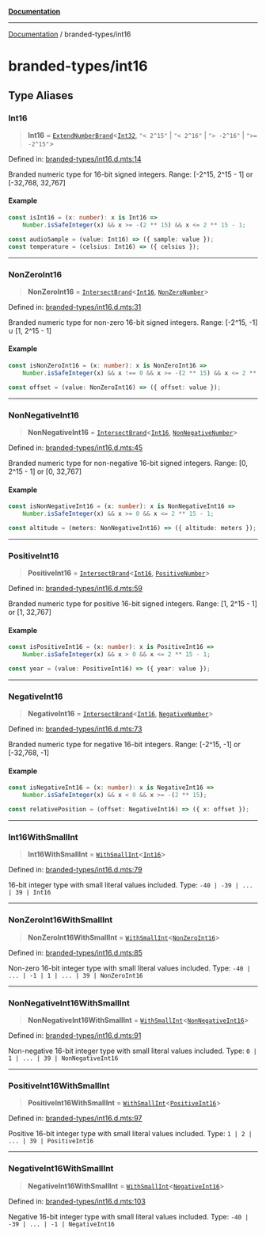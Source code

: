 [**Documentation**](../README.md)

---

[Documentation](../README.md) / branded-types/int16

# branded-types/int16

## Type Aliases

### Int16

> **Int16** = [`ExtendNumberBrand`](brand/namespaces/TSTypeForgeInternals/README.md#extendnumberbrand)\<[`Int32`](int32.md#int32), `"< 2^15"` \| `"< 2^16"` \| `"> -2^16"` \| `">= -2^15"`\>

Defined in: [branded-types/int16.d.mts:14](https://github.com/noshiro-pf/ts-type-forge/blob/main/src/branded-types/int16.d.mts#L14)

Branded numeric type for 16-bit signed integers.
Range: [-2^15, 2^15 - 1] or [-32,768, 32,767]

#### Example

```ts
const isInt16 = (x: number): x is Int16 =>
    Number.isSafeInteger(x) && x >= -(2 ** 15) && x <= 2 ** 15 - 1;

const audioSample = (value: Int16) => ({ sample: value });
const temperature = (celsius: Int16) => ({ celsius });
```

---

### NonZeroInt16

> **NonZeroInt16** = [`IntersectBrand`](brand/README.md#intersectbrand)\<[`Int16`](#int16), [`NonZeroNumber`](core.md#nonzeronumber)\>

Defined in: [branded-types/int16.d.mts:31](https://github.com/noshiro-pf/ts-type-forge/blob/main/src/branded-types/int16.d.mts#L31)

Branded numeric type for non-zero 16-bit signed integers.
Range: [-2^15, -1] ∪ [1, 2^15 - 1]

#### Example

```ts
const isNonZeroInt16 = (x: number): x is NonZeroInt16 =>
    Number.isSafeInteger(x) && x !== 0 && x >= -(2 ** 15) && x <= 2 ** 15 - 1;

const offset = (value: NonZeroInt16) => ({ offset: value });
```

---

### NonNegativeInt16

> **NonNegativeInt16** = [`IntersectBrand`](brand/README.md#intersectbrand)\<[`Int16`](#int16), [`NonNegativeNumber`](core.md#nonnegativenumber)\>

Defined in: [branded-types/int16.d.mts:45](https://github.com/noshiro-pf/ts-type-forge/blob/main/src/branded-types/int16.d.mts#L45)

Branded numeric type for non-negative 16-bit signed integers.
Range: [0, 2^15 - 1] or [0, 32,767]

#### Example

```ts
const isNonNegativeInt16 = (x: number): x is NonNegativeInt16 =>
    Number.isSafeInteger(x) && x >= 0 && x <= 2 ** 15 - 1;

const altitude = (meters: NonNegativeInt16) => ({ altitude: meters });
```

---

### PositiveInt16

> **PositiveInt16** = [`IntersectBrand`](brand/README.md#intersectbrand)\<[`Int16`](#int16), [`PositiveNumber`](core.md#positivenumber)\>

Defined in: [branded-types/int16.d.mts:59](https://github.com/noshiro-pf/ts-type-forge/blob/main/src/branded-types/int16.d.mts#L59)

Branded numeric type for positive 16-bit signed integers.
Range: [1, 2^15 - 1] or [1, 32,767]

#### Example

```ts
const isPositiveInt16 = (x: number): x is PositiveInt16 =>
    Number.isSafeInteger(x) && x > 0 && x <= 2 ** 15 - 1;

const year = (value: PositiveInt16) => ({ year: value });
```

---

### NegativeInt16

> **NegativeInt16** = [`IntersectBrand`](brand/README.md#intersectbrand)\<[`Int16`](#int16), [`NegativeNumber`](core.md#negativenumber)\>

Defined in: [branded-types/int16.d.mts:73](https://github.com/noshiro-pf/ts-type-forge/blob/main/src/branded-types/int16.d.mts#L73)

Branded numeric type for negative 16-bit integers.
Range: [-2^15, -1] or [-32,768, -1]

#### Example

```ts
const isNegativeInt16 = (x: number): x is NegativeInt16 =>
    Number.isSafeInteger(x) && x < 0 && x >= -(2 ** 15);

const relativePosition = (offset: NegativeInt16) => ({ x: offset });
```

---

### Int16WithSmallInt

> **Int16WithSmallInt** = [`WithSmallInt`](small-int.md#withsmallint)\<[`Int16`](#int16)\>

Defined in: [branded-types/int16.d.mts:79](https://github.com/noshiro-pf/ts-type-forge/blob/main/src/branded-types/int16.d.mts#L79)

16-bit integer type with small literal values included.
Type: `-40 | -39 | ... | 39 | Int16`

---

### NonZeroInt16WithSmallInt

> **NonZeroInt16WithSmallInt** = [`WithSmallInt`](small-int.md#withsmallint)\<[`NonZeroInt16`](#nonzeroint16)\>

Defined in: [branded-types/int16.d.mts:85](https://github.com/noshiro-pf/ts-type-forge/blob/main/src/branded-types/int16.d.mts#L85)

Non-zero 16-bit integer type with small literal values included.
Type: `-40 | ... | -1 | 1 | ... | 39 | NonZeroInt16`

---

### NonNegativeInt16WithSmallInt

> **NonNegativeInt16WithSmallInt** = [`WithSmallInt`](small-int.md#withsmallint)\<[`NonNegativeInt16`](#nonnegativeint16)\>

Defined in: [branded-types/int16.d.mts:91](https://github.com/noshiro-pf/ts-type-forge/blob/main/src/branded-types/int16.d.mts#L91)

Non-negative 16-bit integer type with small literal values included.
Type: `0 | 1 | ... | 39 | NonNegativeInt16`

---

### PositiveInt16WithSmallInt

> **PositiveInt16WithSmallInt** = [`WithSmallInt`](small-int.md#withsmallint)\<[`PositiveInt16`](#positiveint16)\>

Defined in: [branded-types/int16.d.mts:97](https://github.com/noshiro-pf/ts-type-forge/blob/main/src/branded-types/int16.d.mts#L97)

Positive 16-bit integer type with small literal values included.
Type: `1 | 2 | ... | 39 | PositiveInt16`

---

### NegativeInt16WithSmallInt

> **NegativeInt16WithSmallInt** = [`WithSmallInt`](small-int.md#withsmallint)\<[`NegativeInt16`](#negativeint16)\>

Defined in: [branded-types/int16.d.mts:103](https://github.com/noshiro-pf/ts-type-forge/blob/main/src/branded-types/int16.d.mts#L103)

Negative 16-bit integer type with small literal values included.
Type: `-40 | -39 | ... | -1 | NegativeInt16`

